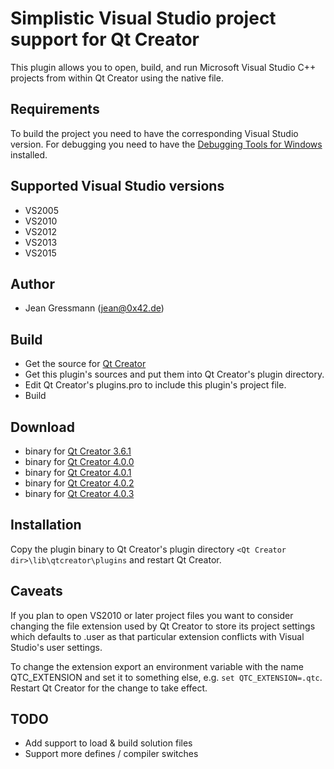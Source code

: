Simplistic Visual Studio project support for Qt Creator
=======================================================

This plugin allows you to open, build, and run Microsoft Visual Studio C++ projects from within Qt Creator using the native file.

Requirements
------------
To build the project you need to have the corresponding Visual Studio version. For debugging you need to have
the [Debugging Tools for Windows](https://msdn.microsoft.com/en-us/library/windows/hardware/ff551063(v=vs.85).aspx) installed.

Supported Visual Studio versions
--------------------------------
* VS2005
* VS2010
* VS2012
* VS2013
* VS2015

Author
-------
* Jean Gressmann (jean@0x42.de)

Build
-----
* Get the source for [Qt Creator](https://github.com/qtproject/qt-creator)
* Get this plugin's sources and put them into Qt Creator's plugin directory.
* Edit Qt Creator's plugins.pro to include this plugin's project file.
* Build

Download
--------

* binary for [Qt Creator 3.6.1](https://www.dropbox.com/s/7dkpx47bx5kmul1/VsProjectManager.dll?dl=1)
* binary for [Qt Creator 4.0.0](https://dl.dropboxusercontent.com/u/49168713/vsprojectmanager/4.0.0/VsProjectManager.dll)
* binary for [Qt Creator 4.0.1](https://dl.dropboxusercontent.com/u/49168713/vsprojectmanager/4.0.1/VsProjectManager.dll)
* binary for [Qt Creator 4.0.2](https://dl.dropboxusercontent.com/u/49168713/vsprojectmanager/4.0.2/VsProjectManager.dll)
* binary for [Qt Creator 4.0.3](https://dl.dropboxusercontent.com/u/49168713/vsprojectmanager/4.0.3/VsProjectManager.dll)

Installation
------------
Copy the plugin binary to Qt Creator's plugin directory `<Qt Creator dir>\lib\qtcreator\plugins` and restart Qt Creator.


Caveats
-------
If you plan to open VS2010 or later project files you want to consider changing the file extension used by Qt Creator to store its
project settings which defaults to .user as that particular extension conflicts with Visual Studio's user settings.

To change the extension export an environment variable with the name QTC_EXTENSION and set it to something else, e.g. `set QTC_EXTENSION=.qtc`.
Restart Qt Creator for the change to take effect.


TODO
----
* Add support to load & build solution files
* Support more defines / compiler switches
